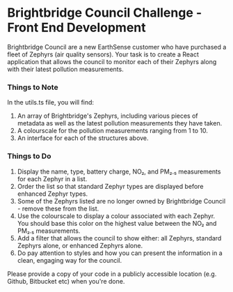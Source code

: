# Brightbridge Council Challenge - Front End Development

Brightbridge Council are a new EarthSense customer who have purchased a fleet of Zephyrs (air quality sensors). Your task is to create a React application that allows the council to monitor each of their Zephyrs along with their latest pollution measurements.

### Things to Note

In the utils.ts file, you will find:

1. An array of Brightbridge's Zephyrs, including various pieces of metadata as well as the latest pollution measurements they have taken.
2. A colourscale for the pollution measurements ranging from 1 to 10.
3. An interface for each of the structures above.

### Things to Do

1. Display the name, type, battery charge, NO₂, and PM₂.₅ measurements for each Zephyr in a list.
2. Order the list so that standard Zephyr types are displayed before enhanced Zephyr types.
3. Some of the Zephyrs listed are no longer owned by Brightbridge Council - remove these from the list.
4. Use the colourscale to display a colour associated with each Zephyr. You should base this color on the highest value between the NO₂ and PM₂.₅ measurements.
5. Add a filter that allows the council to show either: all Zephyrs, standard Zephyrs alone, or enhanced Zephyrs alone.
6. Do pay attention to styles and how you can present the information in a clean, engaging way for the council.

Please provide a copy of your code in a publicly accessible location (e.g. Github, Bitbucket etc) when you're done.
